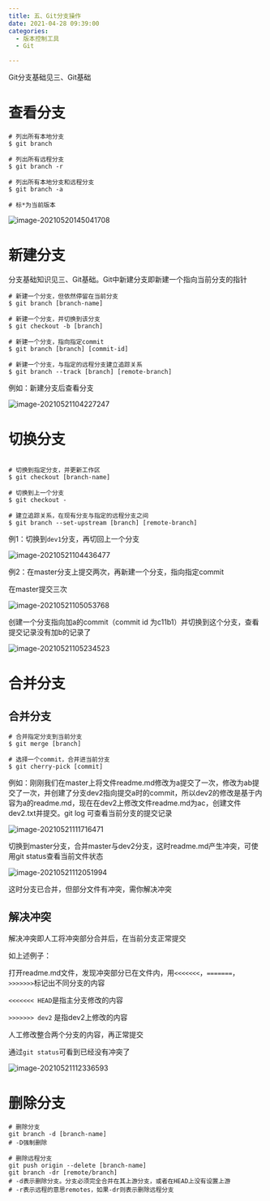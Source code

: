 ```yaml
---
title: 五、Git分支操作
date: 2021-04-28 09:39:00
categories:
  - 版本控制工具
  - Git

---
```


Git分支基础见三、Git基础

# 查看分支

```
# 列出所有本地分支
$ git branch

# 列出所有远程分支
$ git branch -r

# 列出所有本地分支和远程分支
$ git branch -a

# 标*为当前版本
```

![image-20210520145041708](五、Git分支操作/image-20210520145041708.png)

# 新建分支

分支基础知识见三、Git基础。Git中新建分支即新建一个指向当前分支的指针

```
# 新建一个分支，但依然停留在当前分支
$ git branch [branch-name]

# 新建一个分支，并切换到该分支
$ git checkout -b [branch]

# 新建一个分支，指向指定commit
$ git branch [branch] [commit-id]

# 新建一个分支，与指定的远程分支建立追踪关系
$ git branch --track [branch] [remote-branch]

```

例如：新建分支后查看分支

![image-20210521104227247](五、Git分支操作/image-20210521104227247.png)

# 切换分支

```

# 切换到指定分支，并更新工作区
$ git checkout [branch-name]

# 切换到上一个分支
$ git checkout -

# 建立追踪关系，在现有分支与指定的远程分支之间
$ git branch --set-upstream [branch] [remote-branch]

```

例1：切换到`dev1`分支，再切回上一个分支

![image-20210521104436477](五、Git分支操作/image-20210521104436477.png)

例2：在master分支上提交两次，再新建一个分支，指向指定commit

在master提交三次

![image-20210521105053768](五、Git分支操作/image-20210521105053768.png)

创建一个分支指向加a的commit（commit id 为c11b1）并切换到这个分支，查看提交记录没有加b的记录了

![image-20210521105234523](五、Git分支操作/image-20210521105234523.png)

# 合并分支

## 合并分支

```
# 合并指定分支到当前分支
$ git merge [branch]

# 选择一个commit，合并进当前分支
$ git cherry-pick [commit]
```

例如：刚刚我们在master上将文件readme.md修改为a提交了一次，修改为ab提交了一次，并创建了分支dev2指向提交a时的commit，所以dev2的修改是基于内容为a的readme.md，现在在dev2上修改文件readme.md为ac，创建文件dev2.txt并提交。git log 可查看当前分支的提交记录

![image-20210521111716471](五、Git分支操作/image-20210521111716471.png)

切换到master分支，合并master与dev2分支，这时readme.md产生冲突，可使用git status查看当前文件状态

![image-20210521112051994](五、Git分支操作/image-20210521112051994.png)

这时分支已合并，但部分文件有冲突，需你解决冲突

## 解决冲突

解决冲突即人工将冲突部分合并后，在当前分支正常提交

如上述例子：

打开readme.md文件，发现冲突部分已在文件内，用`<<<<<<<`，`=======`，`>>>>>>>`标记出不同分支的内容

`<<<<<<< HEAD`是指主分支修改的内容

`>>>>>>> dev2` 是指dev2上修改的内容

人工修改整合两个分支的内容，再正常提交

通过`git status`可看到已经没有冲突了

![image-20210521112336593](五、Git分支操作/image-20210521112336593.png)

# 删除分支

```
# 删除分支
git branch -d [branch-name]
# -D强制删除

# 删除远程分支
git push origin --delete [branch-name]
git branch -dr [remote/branch]
# -d表示删除分支。分支必须完全合并在其上游分支，或者在HEAD上没有设置上游
# -r表示远程的意思remotes，如果-dr则表示删除远程分支
```
